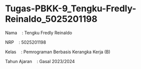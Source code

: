 # Tugas-PBKK-9_Tengku-Fredly-Reinaldo_5025201198

Nama&nbsp;&nbsp;&nbsp;&nbsp;: Tengku Fredly Reinaldo

NRP&nbsp;&nbsp;&nbsp;&nbsp;: 5025201198

Kelas&nbsp;&nbsp;&nbsp;&nbsp;: Pemrograman Berbasis Kerangka Kerja (B)

Tahun Ajaran&nbsp;&nbsp;&nbsp;&nbsp;: Gasal 2023/2024
